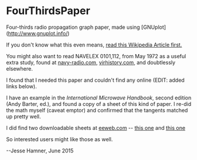 # FourThirdsPaper
Four-thirds radio propagation graph paper, made using [GNUplot]
(http://www.gnuplot.info/)

If you don't know what this even means, [read this Wikipedia Article first.](https://en.wikipedia.org/wiki/Non-line-of-sight_propagation)

You might also want to read NAVELEX 0101,112, from May 1972
as a useful extra study, found at [navy-radio.com](http://www.navy-radio.com),
[virhistory.com](http://www.virhistory.com/navy/manuals/shore-commsta.htm), and doubtlessly elsewhere.

I found that I needed this paper and couldn't find any online
(EDIT: added links below).

I have an example in the *International Microwave Handbook*,
second edition (Andy Barter, ed.), and found a copy of a 
sheet of this kind of paper. I re-did the math myself 
(caveat emptor) and confirmed that the tangents matched up 
pretty well. 

I did find two downloadable sheets at 
[eeweb.com](http://www.eeweb.com/electronics-forum/43-earth-radius-graphs-used-for-rf-link-design) --
[this one](http://s.eeweb.com/members/cody_miller/answers/1308244362-4-3-earth.pdf)
and
[this one](http://s.eeweb.com/members/cody_miller/answers/1308342903-4-3EarthRadius2.pdf)

So interested users might like those as well. 

--Jesse Hamner, June 2015

